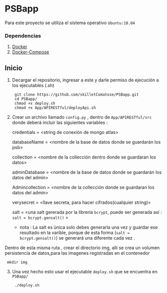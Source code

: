  
# PSBapp   
Para este  proyecto se utiliza el sistema operativo `Ubuntu:18.04`

### Dependencias 
1. [Docker](https://docs.docker.com/)
2. [Docker-Compose](https://docs.docker.com/compose/)

## Inicio
1. Decargar el repositorio, ingresar a este y darle permiso de ejecución a los ejecutables (.sh)

        
        git clone https://github.com/skilletComatose/PSBapp.git
        cd PSBapp/  
        chmod +x deploy.sh
        chmod +x App/APIRESTful/deployApi.sh
         

2. Crear un archivo llamado `config.py` , dentro de `App/APIRESTful/src `donde deberá incluir las siguientes variables :
    
    credentials = <string de conexión de mongo atlas>
    
    databaseName = <nombre de la base de datos donde se guardarán los psb>
    
    collection = <nombre de la collección dentro donde se guardaran los datos>

    adminDatabase = <nombre de la base de datos donde se guardarán los datos del admin>
    
    Admincollection = <nombre de la collección donde se guardaran los datos del admin>

    verysecret = <llave secreta, para hacer cifrados(cualquier string)>

    salt = <una salt gererada por la librería `bcrypt`, puede ser generada así : `salt = bcrypt.gensalt()` >
    * nota : La salt es única solo debes generarla una vez y guardar ese resultado en la varible, porque de esta forma (`salt = bcrypt.gensalt()`) se generará una diferente cada vez .
    
     
  Dentro de esta misma ruta , crear el directorio img, allí se crea un volumen persistencia de datos,para las imagenes registradas en el contenedor 
                
     mkdir img
                


3. Una vez hecho esto usar el ejecutable `deploy.sh` que se encuentra en `PSBapp/`  
       
        ./deploy.sh


        
